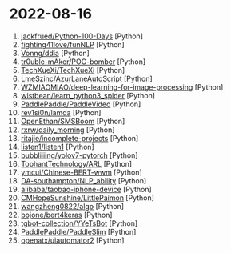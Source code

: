 # 2022-08-16

1. [jackfrued/Python-100-Days](https://github.com/jackfrued/Python-100-Days "Python - 100天从新手到大师") [Python]
2. [fighting41love/funNLP](https://github.com/fighting41love/funNLP "中英文敏感词、语言检测、中外手机/电话归属地/运营商查询、名字推断性别、手机号抽取、身份证抽取、邮箱抽取、中日文人名库、中文缩写库、拆字词典、词汇情感值、停用词、反动词表、暴恐词表、繁简体转换、英文模拟中文发音、汪峰歌词生成器、职业名称词库、同义词库、反义词库、否定词库、汽车品牌词库、汽车零件词库、连续英文切割、各种中文词向量、公司名字大全、古诗词库、IT词库、财经词库、成语词库、地名词库、历史名人词库、诗词词库、医学词库、饮食词库、法律词库、汽车词库、动物词库、中文聊天语料、中文谣言数据、百度中文问答数据集、句子相似度匹配算法集合、bert资源、文本生成&摘要相关工具、cocoNLP信息抽取工具、国内电话号码正则匹配、清华大学XLORE:中英文跨语言百科知识图谱、清华大学人工智能技术…") [Python]
3. [Vonng/ddia](https://github.com/Vonng/ddia "《Designing Data-Intensive Application》DDIA中文翻译") [Python]
4. [tr0uble-mAker/POC-bomber](https://github.com/tr0uble-mAker/POC-bomber "利用大量高威胁poc/exp快速获取目标权限，用于渗透和红队快速打点") [Python]
5. [TechXueXi/TechXueXi](https://github.com/TechXueXi/TechXueXi "强国通 科技强国 学习强国 xuexiqiangguo 全网最好用开源网页学习强国助手：TechXueXi （懒人刷分工具 自动学习）技术强国，支持答题，支持 docker 45分/天") [Python]
6. [LmeSzinc/AzurLaneAutoScript](https://github.com/LmeSzinc/AzurLaneAutoScript "Azur Lane bot (CN/EN/JP/TW) 碧蓝航线脚本 | 无缝委托科研，全自动大世界") [Python]
7. [WZMIAOMIAO/deep-learning-for-image-processing](https://github.com/WZMIAOMIAO/deep-learning-for-image-processing "deep learning for image processing including classification and object-detection etc.") [Python]
8. [wistbean/learn_python3_spider](https://github.com/wistbean/learn_python3_spider "python爬虫教程系列、从0到1学习python爬虫，包括浏览器抓包，手机APP抓包，如 fiddler、mitmproxy，各种爬虫涉及的模块的使用，如：requests、beautifulSoup、selenium、appium、scrapy等，以及IP代理，验证码识别，Mysql，MongoDB数据库的python使用，多线程多进程爬虫的使用，css 爬虫加密逆向破解，JS爬虫逆向，分布式爬虫，爬虫项目实战实例等") [Python]
9. [PaddlePaddle/PaddleVideo](https://github.com/PaddlePaddle/PaddleVideo "Awesome video understanding toolkits based on PaddlePaddle. It supports video data annotation tools, lightweight RGB and skeleton based action recognition model, practical applications for video tagging and sport action detection.") [Python]
10. [rev1si0n/lamda](https://github.com/rev1si0n/lamda "⚡️ Android reverse engineering & automation framework | 史上最强安卓抓包/逆向/HOOK & 集群控制/云手机/自动化辅助框架") [Python]
11. [OpenEthan/SMSBoom](https://github.com/OpenEthan/SMSBoom "短信轰炸/短信测压/ | 一个健壮免费的python短信轰炸程序，专门炸坏蛋蛋，百万接口，多线程全自动添加有效接口，支持异步协程百万并发，全免费的短信轰炸工具！！hongkonger开发全网首发！！") [Python]
12. [rxrw/daily_morning](https://github.com/rxrw/daily_morning "给别人家的女朋友发早安") [Python]
13. [ritajie/incomplete-projects](https://github.com/ritajie/incomplete-projects "统计中国大陆的烂尾楼") [Python]
14. [listen1/listen1](https://github.com/listen1/listen1 "one for all free music in china (origin edition)") [Python]
15. [bubbliiiing/yolov7-pytorch](https://github.com/bubbliiiing/yolov7-pytorch "这是一个yolov7的库，可以用于训练自己的数据集。") [Python]
16. [TophantTechnology/ARL](https://github.com/TophantTechnology/ARL "ARL(Asset Reconnaissance Lighthouse)资产侦察灯塔系统旨在快速侦察与目标关联的互联网资产，构建基础资产信息库。 协助甲方安全团队或者渗透测试人员有效侦察和检索资产，发现存在的薄弱点和攻击面。") [Python]
17. [ymcui/Chinese-BERT-wwm](https://github.com/ymcui/Chinese-BERT-wwm "Pre-Training with Whole Word Masking for Chinese BERT（中文BERT-wwm系列模型）") [Python]
18. [DA-southampton/NLP_ability](https://github.com/DA-southampton/NLP_ability "总结梳理自然语言处理工程师(NLP)需要积累的各方面知识，包括面试题，各种基础知识，工程能力等等，提升核心竞争力") [Python]
19. [alibaba/taobao-iphone-device](https://github.com/alibaba/taobao-iphone-device "tidevice can be used to communicate with iPhone device") [Python]
20. [CMHopeSunshine/LittlePaimon](https://github.com/CMHopeSunshine/LittlePaimon "小派蒙！原神qq群机器人，基于NoneBot2的UID查询、抽卡导出分析、模拟抽卡、实时便签、札记等多功能小助手。") [Python]
21. [wangzheng0822/algo](https://github.com/wangzheng0822/algo "数据结构和算法必知必会的50个代码实现") [Python]
22. [bojone/bert4keras](https://github.com/bojone/bert4keras "keras implement of transformers for humans") [Python]
23. [tgbot-collection/YYeTsBot](https://github.com/tgbot-collection/YYeTsBot "🎬 人人影视bot，完全对接人人影视全部无删减资源") [Python]
24. [PaddlePaddle/PaddleSlim](https://github.com/PaddlePaddle/PaddleSlim "PaddleSlim is an open-source library for deep model compression and architecture search.") [Python]
25. [openatx/uiautomator2](https://github.com/openatx/uiautomator2 "Android Uiautomator2 Python Wrapper") [Python]
